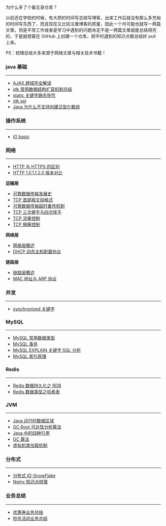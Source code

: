为什么多了个备忘录仓库？

以前还在学校的时候，有大把的时间写总结写博客，出来工作后就没有那么多充裕的时间写东西了，而且现在又比较注重博客的质量，因此一个月可能也就写一两篇文章。但是平常工作或者是学习中遇到的问题肯定不是一两篇文章就能总结得完的，于是就想着在 GitHub 上创建一个仓库，把平时遇到的知识点都总结好 pull 上来。

PS：梳理总结大多来源于网络文章与相关技术书籍！

### java 基础

<hr>

* [AJAX 跨域完全解读](基础/AJAX%20跨域完全解读.md) 
* [jdk 常用数据结构扩容机制总结](基础/jdk%20数据结构扩容总结.md) 
* [static 关键字静态导包](基础/static%20静态导包.md) 
* [jdk spi](基础/jdk%20SPI.md) 
* [Java 为什么不支持创建泛型化数组](基础/泛型数组.md) 

### 操作系统

<hr>

* [IO basic](基础/IO%20模型.md) 

### 网络

<hr>

* [HTTP 与 HTTPS 的区别](网络/HTTP%20与%20HTTPS%20的区别.md) 
* [HTTP 1.0,1.1,2.0 版本对比](网络/HTTP1.0,1.1,2.0%20版本对比.md) 

**运输层**

* [可靠数据传输发展史](网络/运输层-可靠数据传输的发展.md)
* [TCP 首部报文段格式](网络/运输层-TCP%20首部报文段.md) 
* [可靠数据传输超时重传机制](网络/运输层-超时重传机制.md) 
* [TCP 三次握手与四次挥手](网络/运输层-TCP%20三次握手与四次挥手.md) 
* [TCP 流量控制](网络/运输层-TCP%20流量控制.md) 
* [TCP 拥塞控制](网络/运输层-TCP%20拥塞控制.md) 

**网络层**

* [网络层概述](网络/网络层-网络层概述.md) 
* [DHCP 动态主机配置协议](网络/网络层-DHCP.md) 

**链路层**

* [链路层概述](网络/链路层-链路层概述.md) 
* [MAC 地址与 ARP 协议](网络/链路层-MAC%20地址与%20ARP%20协议.md) 

### 并发

<hr>

* [synchronized 关键字](并发/synchronized.md) 

### MySQL

<hr>

* [MySQL 常用数据类型](mysql/MySQL%20常用数据类型.md)
* [MySQL 事务](mysql/事务.md) 
* [MySQL EXPLAIN 关键字 SQL 分析](mysql/EXPLAIN%20关键字.md) 
* [MySQL 索引原理](mysql/索引原理分析.md) 

### Redis

<hr>

* [Redis 数据持久化之 RDB](redis/Redis%20RDB%20持久化.md)
* [Redis 数据类型之哈希表](redis/Redis%20数据结构之哈希表.md)

### JVM

<hr>

* [Java 运行时数据区域](JVM/java%20运行时内存区域划分.md)
* [GC Root 可达性分析算法](JVM/GC%20Root%20算法.md)
* [Java 中的四种引用](JVM/Java%20中的四种引用.md)
* [GC 算法](JVM/GC%20算法.md)
* [虚拟机类加载机制](JVM/虚拟机类加载机制.md)

### 分布式

<hr>

* [分布式 ID-SnowFlake](分布式/分布式%20ID.md)
* [Nginx 知识点梳理](分布式/Nginx%20知识点梳理.md)


### 业务总结

<hr>

* [优惠券业务总结](业务总结/优惠券业务总结.md)
* [秒杀活动业务总结](业务总结/秒杀业务总结.md)